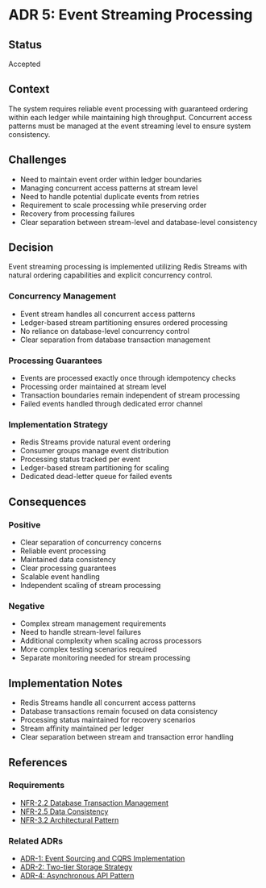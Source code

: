 # ADR 5: Event Streaming Processing

## Status
Accepted

## Context
The system requires reliable event processing with guaranteed ordering within each ledger while maintaining high throughput. Concurrent access patterns must be managed at the event streaming level to ensure system consistency.

## Challenges
- Need to maintain event order within ledger boundaries
- Managing concurrent access patterns at stream level
- Need to handle potential duplicate events from retries
- Requirement to scale processing while preserving order
- Recovery from processing failures
- Clear separation between stream-level and database-level consistency

## Decision
Event streaming processing is implemented utilizing Redis Streams with natural ordering capabilities and explicit concurrency control.

### Concurrency Management
- Event stream handles all concurrent access patterns
- Ledger-based stream partitioning ensures ordered processing
- No reliance on database-level concurrency control
- Clear separation from database transaction management

### Processing Guarantees
- Events are processed exactly once through idempotency checks
- Processing order maintained at stream level
- Transaction boundaries remain independent of stream processing
- Failed events handled through dedicated error channel

### Implementation Strategy
- Redis Streams provide natural event ordering
- Consumer groups manage event distribution
- Processing status tracked per event
- Ledger-based stream partitioning for scaling
- Dedicated dead-letter queue for failed events

## Consequences

### Positive
- Clear separation of concurrency concerns
- Reliable event processing
- Maintained data consistency
- Clear processing guarantees
- Scalable event handling
- Independent scaling of stream processing

### Negative
- Complex stream management requirements
- Need to handle stream-level failures
- Additional complexity when scaling across processors
- More complex testing scenarios required
- Separate monitoring needed for stream processing

## Implementation Notes
- Redis Streams handle all concurrent access patterns
- Database transactions remain focused on data consistency
- Processing status maintained for recovery scenarios
- Stream affinity maintained per ledger
- Clear separation between stream and transaction error handling

## References

### Requirements
- [NFR-2.2 Database Transaction Management](../requirements/non-functional-requirements.md#nfr-22-database-transaction-management)
- [NFR-2.5 Data Consistency](../requirements/non-functional-requirements.md#nfr-25-data-consistency)
- [NFR-3.2 Architectural Pattern](../requirements/non-functional-requirements.md#nfr-32-architectural-pattern)

### Related ADRs
- [ADR-1: Event Sourcing and CQRS Implementation](ADR-1.md)
- [ADR-2: Two-tier Storage Strategy](ADR-2.md)
- [ADR-4: Asynchronous API Pattern](ADR-4.md)